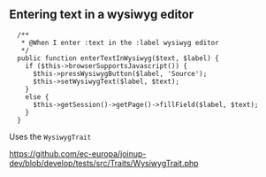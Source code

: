 ## Entering text in a wysiwyg editor

```
  /**
   * @When I enter :text in the :label wysiwyg editor
   */
  public function enterTextInWysiwyg($text, $label) {
    if ($this->browserSupportsJavascript()) {
      $this->pressWysiwygButton($label, 'Source');
      $this->setWysiwygText($label, $text);
    }
    else {
      $this->getSession()->getPage()->fillField($label, $text);
    }
  }
```

Uses the `WysiwygTrait`

https://github.com/ec-europa/joinup-dev/blob/develop/tests/src/Traits/WysiwygTrait.php
